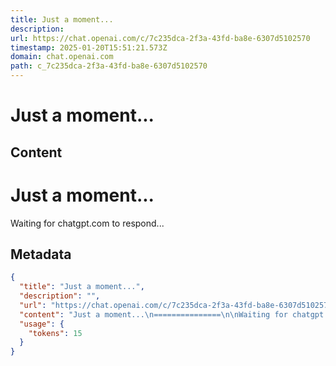```yaml
---
title: Just a moment...
description: 
url: https://chat.openai.com/c/7c235dca-2f3a-43fd-ba8e-6307d5102570
timestamp: 2025-01-20T15:51:21.573Z
domain: chat.openai.com
path: c_7c235dca-2f3a-43fd-ba8e-6307d5102570
---
```


# Just a moment...



## Content

Just a moment...
===============

Waiting for chatgpt.com to respond...

## Metadata

```json
{
  "title": "Just a moment...",
  "description": "",
  "url": "https://chat.openai.com/c/7c235dca-2f3a-43fd-ba8e-6307d5102570",
  "content": "Just a moment...\n===============\n\nWaiting for chatgpt.com to respond...",
  "usage": {
    "tokens": 15
  }
}
```
